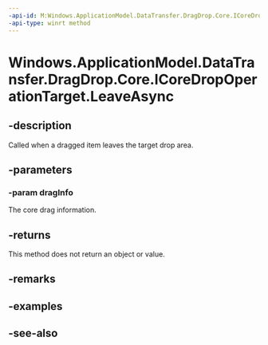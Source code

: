 ```yaml
---
-api-id: M:Windows.ApplicationModel.DataTransfer.DragDrop.Core.ICoreDropOperationTarget.LeaveAsync(Windows.ApplicationModel.DataTransfer.DragDrop.Core.CoreDragInfo)
-api-type: winrt method
---
```


<!-- Method syntax
public Windows.Foundation.IAsyncAction LeaveAsync(Windows.ApplicationModel.DataTransfer.DragDrop.Core.CoreDragInfo dragInfo)
-->

# Windows.ApplicationModel.DataTransfer.DragDrop.Core.ICoreDropOperationTarget.LeaveAsync

## -description
Called when a dragged item leaves the target drop area.

## -parameters
### -param dragInfo
The core drag information.

## -returns
This method does not return an object or value.

## -remarks

## -examples

## -see-also
